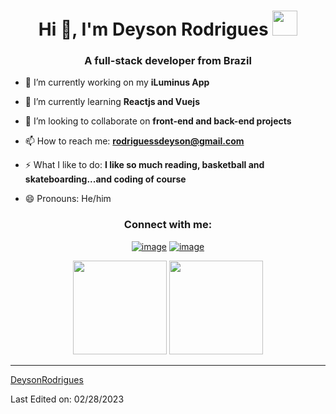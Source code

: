 #
<h1 align="center">Hi 👋, I'm Deyson Rodrigues <img height="40" src="https://emoji.gg/assets/emoji/7333-parrotdance.gif"></h1>
<h3 align="center">A full-stack developer from Brazil</h3>

- 🔭 I’m currently working on my **iLuminus App**

- 🌱 I’m currently learning **Reactjs and Vuejs**

- 👯 I’m looking to collaborate on **front-end and back-end projects**

- 📫 How to reach me: **rodriguessdeyson@gmail.com**

- ⚡ What I like to do: **I like so much reading, basketball and skateboarding...and coding of course**

- 😄 Pronouns: He/him


<h3 align="center">Connect with me:</h3>
<div align="center">

[![image](https://img.shields.io/badge/LinkedIn-0077B5?style=for-the-badge&logo=linkedin&logoColor=white)](https://br.linkedin.com/in/deyson-rodrigues)
[![image](https://img.shields.io/badge/Gmail-D14836?style=for-the-badge&logo=gmail&logoColor=white)](mailto:rodriguessdeyson@gmail.com)
  
</div>

<p align= "center">
  <img height= "150" src="https://github-readme-stats.vercel.app/api?username=rodriguessdeyson&theme=react&show_icons=true&include_all_commits=true" />
  <img height= "150" src="https://github-readme-stats.vercel.app/api/top-langs/?rodriguessdeyson=BrantLauro&theme=react&layout=compact" />
</p>

------

[DeysonRodrigues](https://github.com/rodriguessdeyson)

Last Edited on: 02/28/2023
